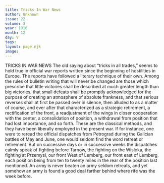 ```yaml
---
title: Tricks In War News
author: Unknown
issue: 22
volume: 3
year: 1916
month: 12
day: V
tags:
layout: page.njk
image:
---
```

TRICKS IN WAR NEWS      The old saying about “tricks in all trades,” seems to hold true in official war reports written since the beginning of hostilities in Europe. The reports have followed a literary technique of their own. Among the rules of bulletin writing that will never be changed are those which prescribe that little victories shall be described at much greater length than big victories, that small defeats shall be promptly acknowledged for the purpose of creating an atmosphere of absolute frankness, and that serious reverses shall at first be passed over in silence, then alluded to as a matter of course, and ever after that characterized as a strategic retirement, a rectification of the front, a readjustment of the wings in closer cooperation with the center, a consolidation of position, a withdrawal from position that had lost importance, and so forth. These are the classical methods, and they have been liberally employed in the present war. If for instance, one were to reread the official dispatches from Petrograd during the Galician battles of May and June, one would seldom find the word retreat or retirement. But on successive days or in successive weeks the dispatches calmly speak of fighting before Tarnow, the fighting on the Wisloka, the fighting at Przemysl, our front West of Lemberg, our front east of Lemberg, each position being from ten to twenty miles in the rear of the position last mentioned. An army is never beaten an army seldom retreats, and yet somehow an army is found a good deal farther behind where rife was the week before.   


